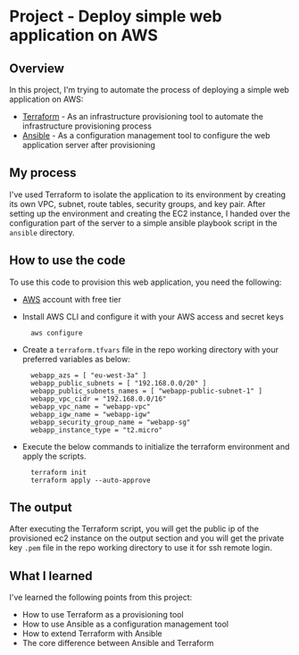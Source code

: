# Project - Deploy simple web application on AWS


## Overview

In this project, I'm trying to automate the process of deploying a simple web application on AWS:

- [Terraform](https://registry.terraform.io) - As an infrastructure provisioning tool to automate the infrastructure provisioning process
- [Ansible](https://www.ansible.com) - As a configuration management tool to configure the web application server after provisioning

## My process

I've used Terraform to isolate the application to its environment by creating its own VPC, subnet, route tables, security groups, and key pair. After setting up the environment and creating the EC2 instance, I handed over the configuration part of the server to a simple ansible playbook script in the `ansible` directory.

## How to use the code

To use this code to provision this web application, you need the following:

- [AWS](https://aws.amazon.com/free) account with free tier
- Install AWS CLI and configure it with your AWS access and secret keys  
    
        aws configure
- Create a `terraform.tfvars` file in the repo working directory with your preferred variables as below:

        webapp_azs = [ "eu-west-3a" ]
        webapp_public_subnets = [ "192.168.0.0/20" ]
        webapp_public_subnets_names = [ "webapp-public-subnet-1" ]
        webapp_vpc_cidr = "192.168.0.0/16"
        webapp_vpc_name = "webapp-vpc"
        webapp_igw_name = "webapp-igw"
        webapp_security_group_name = "webapp-sg"
        webapp_instance_type = "t2.micro"
- Execute the below commands to initialize the terraform environment and apply the scripts.

        terraform init
        terraform apply --auto-approve
## The output

After executing the Terraform script, you will get the public ip of the provisioned ec2 instance on the output section and you will get the private key `.pem` file in the repo working directory to use it for ssh remote login. 

## What I learned 

I've learned the following points from this project:

- How to use Terraform as a provisioning tool 
- How to use Ansible as a configuration management tool
- How to extend Terraform with Ansible
- The core difference between Ansible and Terraform
